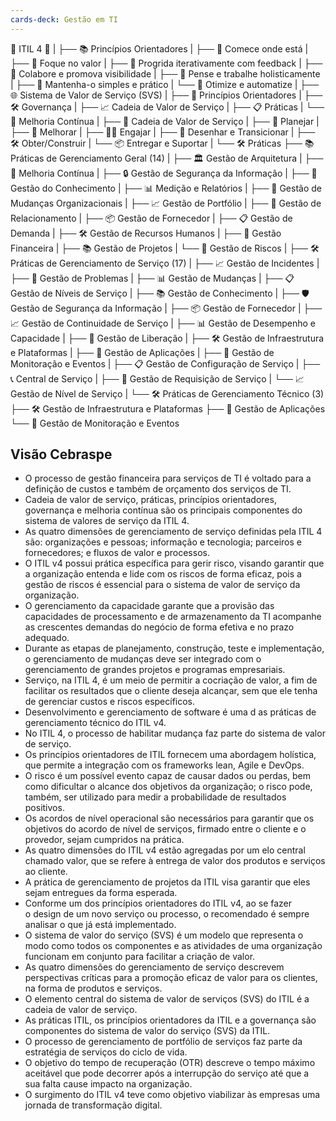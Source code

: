```yaml
---
cards-deck: Gestão em TI
---
```

🌟 ITIL 4 🌟
     |
	├── 📚 Princípios Orientadores
     |       ├── 🔄 Comece onde está
     |       ├── 🎯 Foque no valor
     |       ├── 🚀 Progrida iterativamente com feedback
     |       ├── 🤝 Colabore e promova visibilidade
     |       ├── 🧠 Pense e trabalhe holisticamente
     |       ├── 🧩 Mantenha-o simples e prático
     |       └── 👥 Otimize e automatize
     |
     ├── 🌐 Sistema de Valor de Serviço (SVS)
     |       ├── 🎨 Princípios Orientadores
     |       ├── 🛠️ Governança
     |       ├── 📈 Cadeia de Valor de Serviço
     |       ├── 📋 Práticas
     |       └── 🔄 Melhoria Contínua
     |
     ├── 🔗 Cadeia de Valor de Serviço
     |       ├── 🤝 Planejar
     |       ├── 🚀 Melhorar
     |       ├── 🏃‍♂️ Engajar
     |       ├── 🎨 Desenhar e Transicionar
     |       ├── 🛠️ Obter/Construir
     |       └── 📦 Entregar e Suportar
     |
     └── 🛠️ Práticas
             ├── 📚 Práticas de Gerenciamento Geral (14)
             |       ├── 🏛️ Gestão de Arquitetura
             |       ├── 🔄 Melhoria Contínua
             |       ├── 🔒 Gestão de Segurança da Informação
             |       ├── 🧠 Gestão do Conhecimento
             |       ├── 📊 Medição e Relatórios
             |       ├── 🔄 Gestão de Mudanças Organizacionais
             |       ├── 📈 Gestão de Portfólio
             |       ├── 🤝 Gestão de Relacionamento
             |       ├── 📦 Gestão de Fornecedor
             |       ├── 📋 Gestão de Demanda
             |       ├── 🛠️ Gestão de Recursos Humanos
             |       ├── 💼 Gestão Financeira
             |       ├── 📚 Gestão de Projetos
             |       └── 🔧 Gestão de Riscos
             |
             ├── 🛠️ Práticas de Gerenciamento de Serviço (17)
             |       ├── 📈 Gestão de Incidentes
             |       ├── 🔄 Gestão de Problemas
             |       ├── 📊 Gestão de Mudanças
             |       ├── 📋 Gestão de Níveis de Serviço
             |       ├── 📚 Gestão de Conhecimento
             |       ├── 🛡️ Gestão de Segurança da Informação
             |       ├── 📦 Gestão de Fornecedor
             |       ├── 📈 Gestão de Continuidade de Serviço
             |       ├── 📊 Gestão de Desempenho e Capacidade
             |       ├── 🔄 Gestão de Liberação
             |       ├── 🛠️ Gestão de Infraestrutura e Plataformas
             |       ├── 📱 Gestão de Aplicações
             |       ├── 📡 Gestão de Monitoração e Eventos
             |       ├── 📋 Gestão de Configuração de Serviço
             |       ├── 📞 Central de Serviço
             |       ├── 📝 Gestão de Requisição de Serviço
             |       └── 📈 Gestão de Nível de Serviço
             |
             └── 🛠️ Práticas de Gerenciamento Técnico (3)
                     ├── 🛠️ Gestão de Infraestrutura e Plataformas
                     ├── 📱 Gestão de Aplicações
                     └── 📡 Gestão de Monitoração e Eventos


## Visão Cebraspe
- O processo de gestão financeira para serviços de TI é voltado para a definição de custos e também de orçamento dos serviços de TI.
- Cadeia de valor de serviço, práticas, princípios orientadores, governança e melhoria contínua são os principais componentes do sistema de valores de serviço da ITIL 4.
- As quatro dimensões de gerenciamento de serviço definidas pela ITIL 4 são: organizações e pessoas; informação e tecnologia; parceiros e fornecedores; e fluxos de valor e processos.
- O ITIL v4 possui prática específica para gerir risco, visando garantir que a organização entenda e lide com os riscos de forma eficaz, pois a gestão de riscos é essencial para o sistema de valor de serviço da organização.
- O gerenciamento da capacidade garante que a provisão das capacidades de processamento e de armazenamento da TI acompanhe as crescentes demandas do negócio de forma efetiva e no prazo adequado.
- Durante as etapas de planejamento, construção, teste e implementação, o gerenciamento de mudanças deve ser integrado com o gerenciamento de grandes projetos e programas empresariais.
- Serviço, na ITIL 4, é um meio de permitir a cocriação de valor, a fim de facilitar os resultados que o cliente deseja alcançar, sem que ele tenha de gerenciar custos e riscos específicos.
- Desenvolvimento e gerenciamento de software é uma d as práticas de gerenciamento técnico do ITIL v4.
- No ITIL 4, o processo de habilitar mudança faz parte do sistema de valor de serviço.
- Os princípios orientadores de ITIL fornecem uma abordagem holística, que permite a integração com os frameworks lean, Agile e DevOps.
- O risco é um possível evento capaz de causar dados ou perdas, bem como dificultar o alcance dos objetivos da organização; o risco pode, também, ser utilizado para medir a probabilidade de resultados positivos.
- Os acordos de nível operacional são necessários para garantir que os objetivos do acordo de nível de serviços, firmado entre o cliente e o provedor, sejam cumpridos na prática.
- As quatro dimensões do ITIL v4 estão agregadas por um elo central chamado valor, que se refere à entrega de valor dos produtos e serviços ao cliente.
- A prática de gerenciamento de projetos da ITIL visa garantir que eles sejam entregues da forma esperada.
- Conforme um dos princípios orientadores do ITIL v4, ao se fazer o design de um novo serviço ou processo, o recomendado é sempre analisar o que já está implementado.
- O sistema de valor do serviço (SVS) é um modelo que representa o modo como todos os componentes e as atividades de uma organização funcionam em conjunto para facilitar a criação de valor.
- As quatro dimensões do gerenciamento de serviço descrevem perspectivas críticas para a promoção eficaz de valor para os clientes, na forma de produtos e serviços.
- O elemento central do sistema de valor de serviços (SVS) do ITIL é a cadeia de valor de serviço.
- As práticas ITIL, os princípios orientadores da ITIL e a governança são componentes do sistema de valor do serviço (SVS) da ITIL.
- O processo de gerenciamento de portfólio de serviços faz parte da estratégia de serviços do ciclo de vida.
- O objetivo do tempo de recuperação (OTR) descreve o tempo máximo aceitável que pode decorrer após a interrupção do serviço até que a sua falta cause impacto na organização. 
- O surgimento do ITIL v4 teve como objetivo viabilizar às empresas uma jornada de transformação digital.